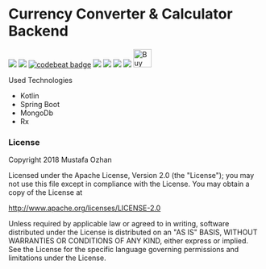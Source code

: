 # Currency Converter & Calculator Backend

[![](https://jitci.com/gh/CurrencyConverterCalculator/backendCCC/svg)](https://jitci.com/gh/CurrencyConverterCalculator/backendCCC)  <a href="https://www.codacy.com/gh/CurrencyConverterCalculator/backendCCC?utm_source=github.com&amp;utm_medium=referral&amp;utm_content=CurrencyConverterCalculator/backendCCC&amp;utm_campaign=Badge_Grade"><img src="https://api.codacy.com/project/badge/Grade/bd90b839e9044e9ab7e0af7fe97d5828"/></a>   <a href="https://codebeat.co/projects/github-com-currencyconvertercalculator-backendccc-master"><img alt="codebeat badge" src="https://codebeat.co/badges/11bb9554-c9f3-46d0-b9aa-742ce4bc104c" /></a>   <img src="https://img.shields.io/github/last-commit/CurrencyConverterCalculator/backendCCC.svg">  <img src="https://img.shields.io/github/issues/CurrencyConverterCalculator/backendCCC.svg">   <img src="https://img.shields.io/github/issues-closed/CurrencyConverterCalculator/backendCCC.svg">  <img src="https://img.shields.io/github/license/CurrencyConverterCalculator/backendCCC.svg">  <a href='https://ko-fi.com/B0B2TZMH' target='_blank'><img height='36' style='border:0px;height:36px;' src='https://az743702.vo.msecnd.net/cdn/kofi1.png?v=2' border='0' alt='Buy Me a Coffee at ko-fi.com' /></a>

Used Technologies
-   Kotlin
-   Spring Boot
-   MongoDb
-   Rx

### License
Copyright 2018 Mustafa Ozhan

Licensed under the Apache License, Version 2.0 (the "License"); you may not use this file except in compliance with the License. You may obtain a copy of the License at

<http://www.apache.org/licenses/LICENSE-2.0>

Unless required by applicable law or agreed to in writing, software distributed under the License is distributed on an "AS IS" BASIS, WITHOUT WARRANTIES OR CONDITIONS OF ANY KIND, either express or implied. See the License for the specific language governing permissions and limitations under the License.
